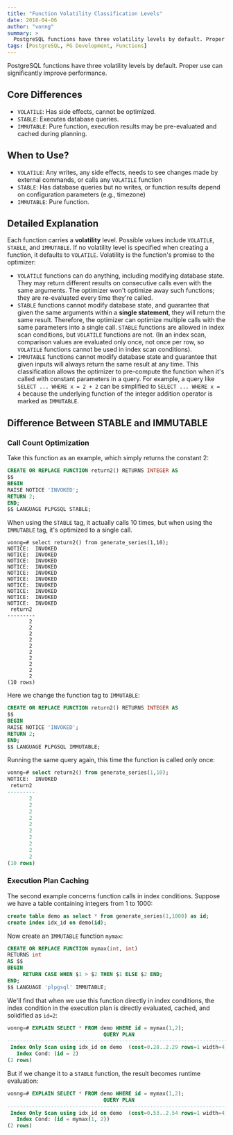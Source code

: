 ```yaml
---
title: "Function Volatility Classification Levels"
date: 2018-04-06
author: "vonng"
summary: >
  PostgreSQL functions have three volatility levels by default. Proper use can significantly improve performance.
tags: [PostgreSQL, PG Development, Functions]
---
```


PostgreSQL functions have three volatility levels by default. Proper use can significantly improve performance.

## Core Differences

* `VOLATILE`: Has side effects, cannot be optimized.
* `STABLE`: Executes database queries.
* `IMMUTABLE`: Pure function, execution results may be pre-evaluated and cached during planning.

## When to Use?

- `VOLATILE`: Any writes, any side effects, needs to see changes made by external commands, or calls any `VOLATILE` function
- `STABLE`: Has database queries but no writes, or function results depend on configuration parameters (e.g., timezone)
- `IMMUTABLE`: Pure function.

## Detailed Explanation

Each function carries a **volatility** level. Possible values include `VOLATILE`, `STABLE`, and `IMMUTABLE`. If no volatility level is specified when creating a function, it defaults to `VOLATILE`. Volatility is the function's promise to the optimizer:

- `VOLATILE` functions can do anything, including modifying database state. They may return different results on consecutive calls even with the same arguments. The optimizer won't optimize away such functions; they are re-evaluated every time they're called.
- `STABLE` functions cannot modify database state, and guarantee that given the same arguments within a **single statement**, they will return the same result. Therefore, the optimizer can optimize multiple calls with the same parameters into a single call. `STABLE` functions are allowed in index scan conditions, but `VOLATILE` functions are not. (In an index scan, comparison values are evaluated only once, not once per row, so `VOLATILE` functions cannot be used in index scan conditions).
- `IMMUTABLE` functions cannot modify database state and guarantee that given inputs will always return the same result at any time. This classification allows the optimizer to pre-compute the function when it's called with constant parameters in a query. For example, a query like `SELECT ... WHERE x = 2 + 2` can be simplified to `SELECT ... WHERE x = 4` because the underlying function of the integer addition operator is marked as `IMMUTABLE`.

## Difference Between STABLE and IMMUTABLE

### Call Count Optimization

Take this function as an example, which simply returns the constant 2:

```sql
CREATE OR REPLACE FUNCTION return2() RETURNS INTEGER AS
$$
BEGIN
RAISE NOTICE 'INVOKED';
RETURN 2;
END;
$$ LANGUAGE PLPGSQL STABLE;
```

When using the `STABLE` tag, it actually calls 10 times, but when using the `IMMUTABLE` tag, it's optimized to a single call.

```
vonng=# select return2() from generate_series(1,10);
NOTICE:  INVOKED
NOTICE:  INVOKED
NOTICE:  INVOKED
NOTICE:  INVOKED
NOTICE:  INVOKED
NOTICE:  INVOKED
NOTICE:  INVOKED
NOTICE:  INVOKED
NOTICE:  INVOKED
NOTICE:  INVOKED
 return2
---------
       2
       2
       2
       2
       2
       2
       2
       2
       2
       2
(10 rows)
```

Here we change the function tag to `IMMUTABLE`:

```sql
CREATE OR REPLACE FUNCTION return2() RETURNS INTEGER AS
$$
BEGIN
RAISE NOTICE 'INVOKED';
RETURN 2;
END;
$$ LANGUAGE PLPGSQL IMMUTABLE;
```

Running the same query again, this time the function is called only once:

```sql
vonng=# select return2() from generate_series(1,10);
NOTICE:  INVOKED
 return2
---------
       2
       2
       2
       2
       2
       2
       2
       2
       2
       2
(10 rows)
```

### Execution Plan Caching

The second example concerns function calls in index conditions. Suppose we have a table containing integers from 1 to 1000:

```sql
create table demo as select * from generate_series(1,1000) as id;
create index idx_id on demo(id);
```

Now create an `IMMUTABLE` function `mymax`:

```sql
CREATE OR REPLACE FUNCTION mymax(int, int)
RETURNS int
AS $$
BEGIN
     RETURN CASE WHEN $1 > $2 THEN $1 ELSE $2 END;
END;
$$ LANGUAGE 'plpgsql' IMMUTABLE;
```

We'll find that when we use this function directly in index conditions, the index condition in the execution plan is directly evaluated, cached, and solidified as `id=2`:

```sql
vonng=# EXPLAIN SELECT * FROM demo WHERE id = mymax(1,2);
                               QUERY PLAN
------------------------------------------------------------------------
 Index Only Scan using idx_id on demo  (cost=0.28..2.29 rows=1 width=4)
   Index Cond: (id = 2)
(2 rows)
```

But if we change it to a `STABLE` function, the result becomes runtime evaluation:

```sql
vonng=# EXPLAIN SELECT * FROM demo WHERE id = mymax(1,2);
                               QUERY PLAN
------------------------------------------------------------------------
 Index Only Scan using idx_id on demo  (cost=0.53..2.54 rows=1 width=4)
   Index Cond: (id = mymax(1, 2))
(2 rows)
```
